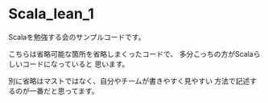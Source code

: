 Scala_lean_1
============

Scalaを勉強する会のサンプルコードです。

こちらは省略可能な箇所を省略しまくったコードで、
多分こっちの方がScalaらしいコードになっていると
思います。

別に省略はマストではなく、自分やチームが書きやすく見やすい
方法で記述するのが一番だと思ってます。